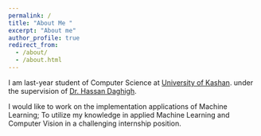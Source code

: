 ```yaml
---
permalink: /
title: "About Me "
excerpt: "About me"
author_profile: true
redirect_from: 
  - /about/
  - /about.html
---
```



<style>

.twocol { columns: 2 }
ul.twocol { width: 110%; }
</style>
 
I am last-year student of Computer Science at [University of Kashan](https://kashanu.ac.ir/en). under the supervision of [Dr. Hassan Daghigh](https://faculty.kashanu.ac.ir/daghigh/en).

I would like to work on the implementation applications of Machine Learning; To utilize my knowledge in
applied Machine Learning and Computer Vision in a challenging internship position.

